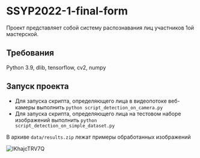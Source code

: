 # SSYP2022-1-final-form

Проект представляет собой систему распознавания лиц участников 1ой мастерской.

## Требования 
Python 3.9, dlib, tensorflow, cv2, numpy 

## Запуск проекта 
- Для запуска скрипта, определяющего лица в видеопотоке веб-камеры выполнить ```python script_detection_on_camera.py```
- Для запуска скрипта, определяющего лица на тестовом наборе изображений выполнить ```python script_detection_on_simple_dataset.py```

В архиве ```data/results.zip``` лежат примеры обработанных изображений 

![IKhajcTRV7Q](https://github.com/arseniymerkulov/SSYP2022-1-final-form/assets/94524043/a37d5dc1-d8e6-48e3-9578-7172cf3650a5)


